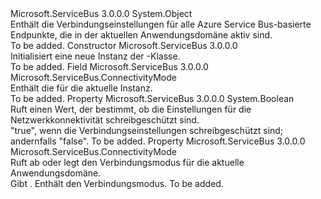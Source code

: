 <Type Name="ConnectivitySettings" FullName="Microsoft.ServiceBus.ConnectivitySettings">
  <TypeSignature Language="C#" Value="public class ConnectivitySettings" />
  <TypeSignature Language="ILAsm" Value=".class public auto ansi beforefieldinit ConnectivitySettings extends System.Object" />
  <TypeSignature Language="DocId" Value="T:Microsoft.ServiceBus.ConnectivitySettings" />
  <TypeSignature Language="VB.NET" Value="Public Class ConnectivitySettings" />
  <TypeSignature Language="F#" Value="type ConnectivitySettings = class" />
  <AssemblyInfo>
    <AssemblyName>Microsoft.ServiceBus</AssemblyName>
    <AssemblyVersion>3.0.0.0</AssemblyVersion>
  </AssemblyInfo>
  <Base>
    <BaseTypeName>System.Object</BaseTypeName>
  </Base>
  <Interfaces />
  <Docs>
    <summary>Enthält die Verbindungseinstellungen für alle Azure Service Bus-basierte Endpunkte, die in der aktuellen Anwendungsdomäne aktiv sind. </summary>
    <remarks>To be added.</remarks>
  </Docs>
  <Members>
    <Member MemberName=".ctor">
      <MemberSignature Language="C#" Value="public ConnectivitySettings ();" />
      <MemberSignature Language="ILAsm" Value=".method public hidebysig specialname rtspecialname instance void .ctor() cil managed" />
      <MemberSignature Language="DocId" Value="M:Microsoft.ServiceBus.ConnectivitySettings.#ctor" />
      <MemberSignature Language="VB.NET" Value="Public Sub New ()" />
      <MemberType>Constructor</MemberType>
      <AssemblyInfo>
        <AssemblyName>Microsoft.ServiceBus</AssemblyName>
        <AssemblyVersion>3.0.0.0</AssemblyVersion>
      </AssemblyInfo>
      <Parameters />
      <Docs>
        <summary>Initialisiert eine neue Instanz der <see cref="T:Microsoft.ServiceBus.ConnectivitySettings" />-Klasse. </summary>
        <remarks>To be added.</remarks>
      </Docs>
    </Member>
    <Member MemberName="connectivityMode">
      <MemberSignature Language="C#" Value="protected Microsoft.ServiceBus.ConnectivityMode connectivityMode;" />
      <MemberSignature Language="ILAsm" Value=".field family valuetype Microsoft.ServiceBus.ConnectivityMode connectivityMode" />
      <MemberSignature Language="DocId" Value="F:Microsoft.ServiceBus.ConnectivitySettings.connectivityMode" />
      <MemberSignature Language="VB.NET" Value="Protected connectivityMode As ConnectivityMode " />
      <MemberSignature Language="F#" Value="val mutable connectivityMode : Microsoft.ServiceBus.ConnectivityMode" Usage="Microsoft.ServiceBus.ConnectivitySettings.connectivityMode" />
      <MemberType>Field</MemberType>
      <AssemblyInfo>
        <AssemblyName>Microsoft.ServiceBus</AssemblyName>
        <AssemblyVersion>3.0.0.0</AssemblyVersion>
      </AssemblyInfo>
      <ReturnValue>
        <ReturnType>Microsoft.ServiceBus.ConnectivityMode</ReturnType>
      </ReturnValue>
      <Docs>
        <summary>Enthält die<see cref="T:Microsoft.ServiceBus.ConnectivityMode" /> für die aktuelle Instanz. </summary>
        <remarks>To be added.</remarks>
      </Docs>
    </Member>
    <Member MemberName="IsReadOnly">
      <MemberSignature Language="C#" Value="protected virtual bool IsReadOnly { get; }" />
      <MemberSignature Language="ILAsm" Value=".property instance bool IsReadOnly" />
      <MemberSignature Language="DocId" Value="P:Microsoft.ServiceBus.ConnectivitySettings.IsReadOnly" />
      <MemberSignature Language="VB.NET" Value="Protected Overridable ReadOnly Property IsReadOnly As Boolean" />
      <MemberSignature Language="F#" Value="member this.IsReadOnly : bool" Usage="Microsoft.ServiceBus.ConnectivitySettings.IsReadOnly" />
      <MemberType>Property</MemberType>
      <AssemblyInfo>
        <AssemblyName>Microsoft.ServiceBus</AssemblyName>
        <AssemblyVersion>3.0.0.0</AssemblyVersion>
      </AssemblyInfo>
      <ReturnValue>
        <ReturnType>System.Boolean</ReturnType>
      </ReturnValue>
      <Docs>
        <summary>Ruft einen Wert, der bestimmt, ob die Einstellungen für die Netzwerkkonnektivität schreibgeschützt sind. </summary>
        <value>"true", wenn die Verbindungseinstellungen schreibgeschützt sind; andernfalls "false".</value>
        <remarks>To be added.</remarks>
      </Docs>
    </Member>
    <Member MemberName="Mode">
      <MemberSignature Language="C#" Value="public Microsoft.ServiceBus.ConnectivityMode Mode { get; set; }" />
      <MemberSignature Language="ILAsm" Value=".property instance valuetype Microsoft.ServiceBus.ConnectivityMode Mode" />
      <MemberSignature Language="DocId" Value="P:Microsoft.ServiceBus.ConnectivitySettings.Mode" />
      <MemberSignature Language="VB.NET" Value="Public Property Mode As ConnectivityMode" />
      <MemberSignature Language="F#" Value="member this.Mode : Microsoft.ServiceBus.ConnectivityMode with get, set" Usage="Microsoft.ServiceBus.ConnectivitySettings.Mode" />
      <MemberType>Property</MemberType>
      <AssemblyInfo>
        <AssemblyName>Microsoft.ServiceBus</AssemblyName>
        <AssemblyVersion>3.0.0.0</AssemblyVersion>
      </AssemblyInfo>
      <ReturnValue>
        <ReturnType>Microsoft.ServiceBus.ConnectivityMode</ReturnType>
      </ReturnValue>
      <Docs>
        <summary>Ruft ab oder legt den Verbindungsmodus für die aktuelle Anwendungsdomäne. </summary>
        <value>Gibt <see cref="T:Microsoft.ServiceBus.ConnectivityMode" />. Enthält den Verbindungsmodus. </value>
        <remarks>To be added.</remarks>
      </Docs>
    </Member>
  </Members>
</Type>